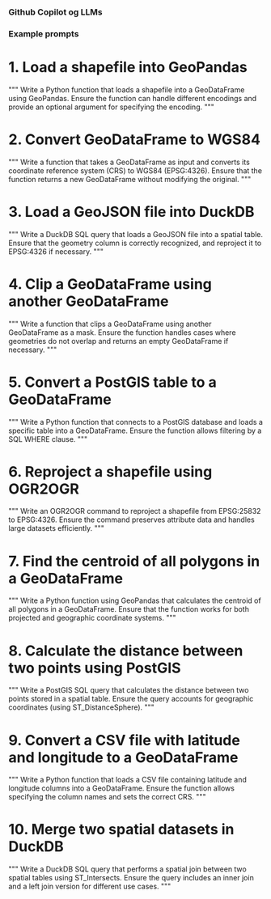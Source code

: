 ### Github Copilot og LLMs

### Example prompts

# 1. Load a shapefile into GeoPandas
"""
Write a Python function that loads a shapefile into a GeoDataFrame using GeoPandas.
Ensure the function can handle different encodings and provide an optional argument for specifying the encoding.
"""

# 2. Convert GeoDataFrame to WGS84
"""
Write a function that takes a GeoDataFrame as input and converts its coordinate reference system (CRS) to WGS84 (EPSG:4326).
Ensure that the function returns a new GeoDataFrame without modifying the original.
"""

# 3. Load a GeoJSON file into DuckDB
"""
Write a DuckDB SQL query that loads a GeoJSON file into a spatial table.
Ensure that the geometry column is correctly recognized, and reproject it to EPSG:4326 if necessary.
"""

# 4. Clip a GeoDataFrame using another GeoDataFrame
"""
Write a function that clips a GeoDataFrame using another GeoDataFrame as a mask.
Ensure the function handles cases where geometries do not overlap and returns an empty GeoDataFrame if necessary.
"""

# 5. Convert a PostGIS table to a GeoDataFrame
"""
Write a Python function that connects to a PostGIS database and loads a specific table into a GeoDataFrame.
Ensure the function allows filtering by a SQL WHERE clause.
"""

# 6. Reproject a shapefile using OGR2OGR
"""
Write an OGR2OGR command to reproject a shapefile from EPSG:25832 to EPSG:4326.
Ensure the command preserves attribute data and handles large datasets efficiently.
"""

# 7. Find the centroid of all polygons in a GeoDataFrame
"""
Write a Python function using GeoPandas that calculates the centroid of all polygons in a GeoDataFrame.
Ensure that the function works for both projected and geographic coordinate systems.
"""

# 8. Calculate the distance between two points using PostGIS
"""
Write a PostGIS SQL query that calculates the distance between two points stored in a spatial table.
Ensure the query accounts for geographic coordinates (using ST_DistanceSphere).
"""

# 9. Convert a CSV file with latitude and longitude to a GeoDataFrame
"""
Write a Python function that loads a CSV file containing latitude and longitude columns into a GeoDataFrame.
Ensure the function allows specifying the column names and sets the correct CRS.
"""

# 10. Merge two spatial datasets in DuckDB
"""
Write a DuckDB SQL query that performs a spatial join between two spatial tables using ST_Intersects.
Ensure the query includes an inner join and a left join version for different use cases.
"""

